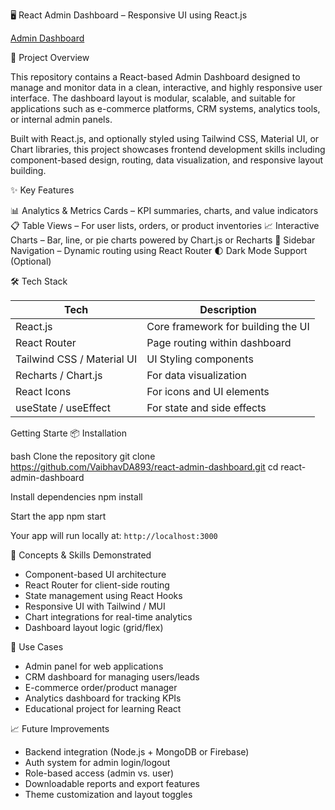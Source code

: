  🖥️ React Admin Dashboard – Responsive UI using React.js

[Admin Dashboard](https://github.com/VaibhavDA893/assests/blob/main/Screenshot%202025-05-04%20162829.png)

📌 Project Overview

This repository contains a React-based Admin Dashboard designed to manage and monitor data in a clean, interactive, and highly responsive user interface. The dashboard layout is modular, scalable, and suitable for applications such as e-commerce platforms, CRM systems, analytics tools, or internal admin panels.

Built with React.js, and optionally styled using Tailwind CSS, Material UI, or Chart libraries, this project showcases frontend development skills including component-based design, routing, data visualization, and responsive layout building.


 ✨ Key Features

 📊 Analytics & Metrics Cards – KPI summaries, charts, and value indicators
 📋 Table Views – For user lists, orders, or product inventories
 📈 Interactive Charts – Bar, line, or pie charts powered by Chart.js or Recharts
 🧭 Sidebar Navigation – Dynamic routing using React Router
 🌓 Dark Mode Support (Optional)
 


🛠️ Tech Stack

| Tech                           | Description                        |
| ------------------------------ | ---------------------------------- |
| React.js                   | Core framework for building the UI |
| React Router               | Page routing within dashboard      |
| Tailwind CSS / Material UI | UI Styling components              |
| Recharts / Chart.js        | For data visualization             |
| React Icons                | For icons and UI elements          |
| useState / useEffect       | For state and side effects         |



 Getting Starte
📦 Installation

bash
 Clone the repository
git clone https://github.com/VaibhavDA893/react-admin-dashboard.git
cd react-admin-dashboard

 Install dependencies
npm install

 Start the app
npm start

Your app will run locally at: `http://localhost:3000`


 🧠 Concepts & Skills Demonstrated

- Component-based UI architecture
- React Router for client-side routing
- State management using React Hooks
- Responsive UI with Tailwind / MUI
- Chart integrations for real-time analytics
- Dashboard layout logic (grid/flex)


 🔮 Use Cases

- Admin panel for web applications
- CRM dashboard for managing users/leads
- E-commerce order/product manager
- Analytics dashboard for tracking KPIs
- Educational project for learning React



 📈 Future Improvements

- Backend integration (Node.js + MongoDB or Firebase)
- Auth system for admin login/logout
- Role-based access (admin vs. user)
- Downloadable reports and export features
- Theme customization and layout toggles

